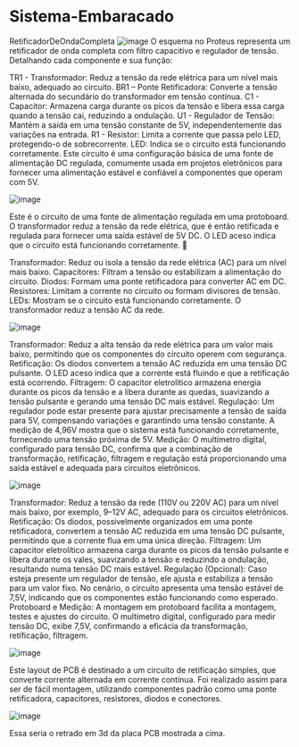 # Sistema-Embaracado
RetificadorDeOndaCompleta
![image](https://github.com/user-attachments/assets/b2ed4730-0ec8-48e0-bf08-5c1b11900b8e)
O esquema no Proteus representa um retificador de onda completa com filtro capacitivo e regulador de tensão. Detalhando cada componente e sua função:

TR1 - Transformador: Reduz a tensão da rede elétrica para um nível mais baixo, adequado ao circuito. BR1 – Ponte Retificadora: Converte a tensão alternada do secundário do transformador em tensão contínua. C1 - Capacitor: Armazena carga durante os picos da tensão e libera essa carga quando a tensão cai, reduzindo a ondulação. U1 - Regulador de Tensão: Mantém a saída em uma tensão constante de 5V, independentemente das variações na entrada. R1 - Resistor: Limita a corrente que passa pelo LED, protegendo-o de sobrecorrente. LED: Indica se o circuito está funcionando corretamente. Este circuito é uma configuração básica de uma fonte de alimentação DC regulada, comumente usada em projetos eletrônicos para fornecer uma alimentação estável e confiável a componentes que operam com 5V.

![image](https://github.com/user-attachments/assets/d7d95bb7-b598-4663-bd52-39e7ed483c3b)

Este é o circuito de uma fonte de alimentação regulada em uma protoboard. O transformador reduz a tensão da rede elétrica, que é então retificada e regulada para fornecer uma saída estável de 5V DC. O LED aceso indica que o circuito está funcionando corretamente. 🚀

Transformador: Reduz ou isola a tensão da rede elétrica (AC) para um nível mais baixo. Capacitores: Filtram a tensão ou estabilizam a alimentação do circuito. Diodos: Formam uma ponte retificadora para converter AC em DC. Resistores: Limitam a corrente no circuito ou formam divisores de tensão. LEDs: Mostram se o circuito está funcionando corretamente. O transformador reduz a tensão AC da rede.

![image](https://github.com/user-attachments/assets/3f249fbb-6ba7-48ee-8011-12d4a435fff8)

Transformador: Reduz a alta tensão da rede elétrica para um valor mais baixo, permitindo que os componentes do circuito operem com segurança. Retificação: Os diodos convertem a tensão AC reduzida em uma tensão DC pulsante. O LED aceso indica que a corrente está fluindo e que a retificação está ocorrendo. Filtragem: O capacitor eletrolítico armazena energia durante os picos da tensão e a libera durante as quedas, suavizando a tensão pulsante e gerando uma tensão DC mais estável. Regulação: Um regulador pode estar presente para ajustar precisamente a tensão de saída para 5V, compensando variações e garantindo uma tensão constante. A medição de 4,96V mostra que o sistema está funcionando corretamente, fornecendo uma tensão próxima de 5V. Medição: O multímetro digital, configurado para tensão DC, confirma que a combinação de transformação, retificação, filtragem e regulação está proporcionando uma saída estável e adequada para circuitos eletrônicos.

![image](https://github.com/user-attachments/assets/75565358-980d-4c51-bee5-16688b886e11)

Transformador: Reduz a tensão da rede (110V ou 220V AC) para um nível mais baixo, por exemplo, 9–12V AC, adequado para os circuitos eletrônicos. Retificação: Os diodos, possivelmente organizados em uma ponte retificadora, convertem a tensão AC reduzida em uma tensão DC pulsante, permitindo que a corrente flua em uma única direção. Filtragem: Um capacitor eletrolítico armazena carga durante os picos da tensão pulsante e libera durante os vales, suavizando a tensão e reduzindo a ondulação, resultando numa tensão DC mais estável. Regulação (Opcional): Caso esteja presente um regulador de tensão, ele ajusta e estabiliza a tensão para um valor fixo. No cenário, o circuito apresenta uma tensão estável de 7,5V, indicando que os componentes estão funcionando como esperado. Protoboard e Medição: A montagem em protoboard facilita a montagem, testes e ajustes do circuito. O multímetro digital, configurado para medir tensão DC, exibe 7,5V, confirmando a eficácia da transformação, retificação, filtragem.

![image](https://github.com/user-attachments/assets/f207f1fb-c5d2-4224-9513-db8ebe7fd14f)

Este layout de PCB é destinado a um circuito de retificação simples, que converte corrente alternada em corrente contínua. Foi realizado assim para ser de fácil montagem, utilizando componentes padrão como uma ponte retificadora, capacitores, resistores, diodos e conectores.

![image](https://github.com/user-attachments/assets/403f0596-e241-4b35-a498-b127d52ac1eb)

Essa seria o retrado em 3d da placa PCB mostrada a cima.



